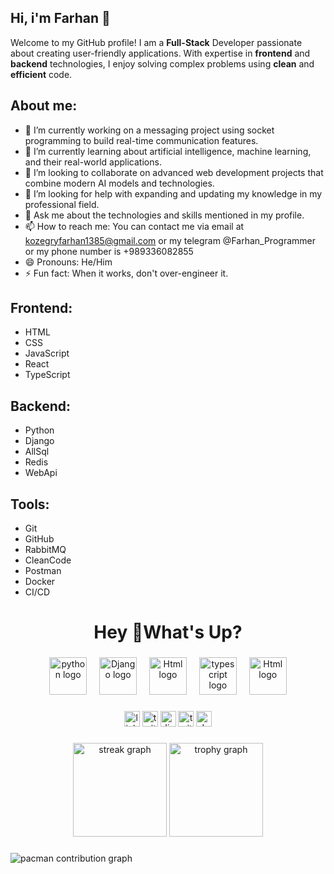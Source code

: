 ## Hi, i'm Farhan 👋
Welcome to my GitHub profile! I am a **Full-Stack** Developer passionate about creating user-friendly applications. With expertise in **frontend** and **backend** technologies, I enjoy solving complex problems using **clean** and **efficient** code.

## **About me:**
- 🔭 I’m currently working on a messaging project using socket programming to build real-time communication features.
- 🌱 I’m currently learning about artificial intelligence, machine learning, and their real-world applications.
- 👯 I’m looking to collaborate on advanced web development projects that combine modern AI models and technologies.
- 🤔 I’m looking for help with expanding and updating my knowledge in my professional field.
- 💬 Ask me about the technologies and skills mentioned in my profile.
- 📫 How to reach me: You can contact me via email at kozegryfarhan1385@gmail.com or my telegram @Farhan_Programmer or my phone number is +989336082855
- 😄 Pronouns: He/Him
- ⚡ Fun fact: When it works, don't over-engineer it.

## **Frontend:**
- HTML
- CSS
- JavaScript
- React
- TypeScript

## **Backend:**
- Python
- Django
- AllSql
- Redis
- WebApi

## **Tools:**
- Git
- GitHub
- RabbitMQ
- CleanCode
- Postman
- Docker
- CI/CD


<h1 align="center">Hey 👋What's Up?</h1>

###

<div align="center">
  <img src="https://skillicons.dev/icons?i=py" height="60" alt="python logo"  />
  <img width="12" />
  <img src="https://skillicons.dev/icons?i=django" height="60" alt="Django logo"  />
  <img width="12" />
  <img src="https://skillicons.dev/icons?i=js" height="60" alt="Html logo"  />
  <img width="12" />
  <img src="https://skillicons.dev/icons?i=ts" height="60" alt="typescript logo"  />
  <img width="12" />
  <img src="https://skillicons.dev/icons?i=Html" height="60" alt="Html logo"  />
</div>

###

<div align="center">
  <img src="https://img.shields.io/static/v1?message=LinkedIn&logo=linkedin&label=&color=0077B5&logoColor=white&labelColor=&style=for-the-badge" height="25" alt="linkedin logo"  />
  <img src="https://img.shields.io/static/v1?message=Twitter&logo=twitter&label=&color=1DA1F2&logoColor=white&labelColor=&style=for-the-badge" height="25" alt="twitter logo"  />
  <img src="https://img.shields.io/static/v1?message=Discord&logo=discord&label=&color=7289DA&logoColor=white&labelColor=&style=for-the-badge" height="25" alt="discord logo"  />
  <img src="https://img.shields.io/static/v1?message=Twitch&logo=twitch&label=&color=9146FF&logoColor=white&labelColor=&style=for-the-badge" height="25" alt="twitch logo"  />
  <img src="https://img.shields.io/static/v1?message=dev.to&logo=dev.to&label=&color=0A0A0A&logoColor=white&labelColor=&style=for-the-badge" height="25" alt="devto logo"  />
</div>

###

<div align="center">
  <img src="https://streak-stats.demolab.com?user=maurodesouza&locale=en&mode=daily&theme=dracula&hide_border=false&border_radius=5&order=3" height="150" alt="streak graph"  />
  <img src="https://github-profile-trophy.vercel.app?username=maurodesouza&theme=dracula&column=-1&row=1&margin-w=8&margin-h=8&no-bg=false&no-frame=false&order=4" height="150" alt="trophy graph"  />
</div>

###

<picture>
  <source media="(prefers-color-scheme: dark)" srcset="https://raw.githubusercontent.com/maurodesouza/maurodesouza/output/pacman-contribution-graph-dark.svg">
  <source media="(prefers-color-scheme: light)" srcset="https://raw.githubusercontent.com/maurodesouza/maurodesouza/output/pacman-contribution-graph.svg">
  <img alt="pacman contribution graph" src="https://raw.githubusercontent.com/maurodesouza/maurodesouza/output/pacman-contribution-graph.svg">
</picture>

###
